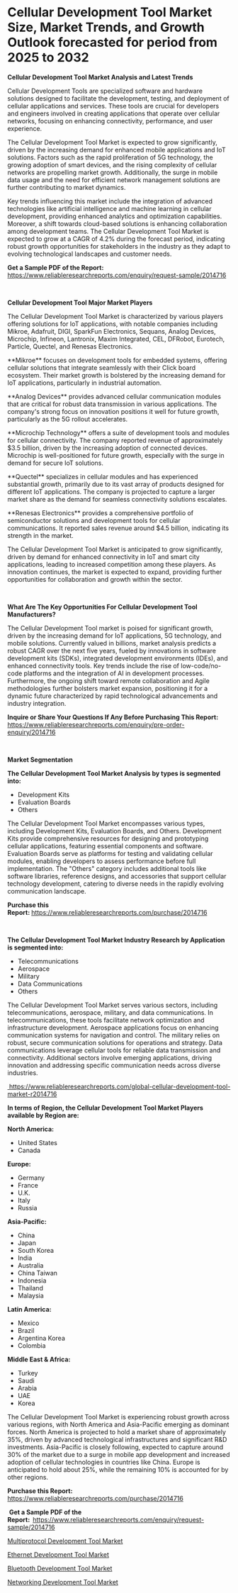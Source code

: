 <p><h1>Cellular Development Tool Market Size, Market Trends, and Growth Outlook forecasted for period from 2025 to 2032</h1></p><p><strong>Cellular Development Tool Market Analysis and Latest Trends</strong></p>
<p><p>Cellular Development Tools are specialized software and hardware solutions designed to facilitate the development, testing, and deployment of cellular applications and services. These tools are crucial for developers and engineers involved in creating applications that operate over cellular networks, focusing on enhancing connectivity, performance, and user experience.</p><p>The Cellular Development Tool Market is expected to grow significantly, driven by the increasing demand for enhanced mobile applications and IoT solutions. Factors such as the rapid proliferation of 5G technology, the growing adoption of smart devices, and the rising complexity of cellular networks are propelling market growth. Additionally, the surge in mobile data usage and the need for efficient network management solutions are further contributing to market dynamics.</p><p>Key trends influencing this market include the integration of advanced technologies like artificial intelligence and machine learning in cellular development, providing enhanced analytics and optimization capabilities. Moreover, a shift towards cloud-based solutions is enhancing collaboration among development teams. The Cellular Development Tool Market is expected to grow at a CAGR of 4.2% during the forecast period, indicating robust growth opportunities for stakeholders in the industry as they adapt to evolving technological landscapes and customer needs.</p></p>
<p><strong>Get a Sample PDF of the Report:&nbsp;</strong> <a href="https://www.reliableresearchreports.com/enquiry/request-sample/2014716?utm_campaign=24&utm_medium=2&utm_source=Github&utm_content=ia&utm_term=17012025&utm_id=cellular-development-tool">https://www.reliableresearchreports.com/enquiry/request-sample/2014716</a></p>
<p>&nbsp;</p>
<p><strong>Cellular Development Tool Major Market Players</strong></p>
<p><p>The Cellular Development Tool Market is characterized by various players offering solutions for IoT applications, with notable companies including Mikroe, Adafruit, DIGI, SparkFun Electronics, Sequans, Analog Devices, Microchip, Infineon, Lantronix, Maxim Integrated, CEL, DFRobot, Eurotech, Particle, Quectel, and Renesas Electronics.</p><p>**Mikroe** focuses on development tools for embedded systems, offering cellular solutions that integrate seamlessly with their Click board ecosystem. Their market growth is bolstered by the increasing demand for IoT applications, particularly in industrial automation.</p><p>**Analog Devices** provides advanced cellular communication modules that are critical for robust data transmission in various applications. The company's strong focus on innovation positions it well for future growth, particularly as the 5G rollout accelerates.</p><p>**Microchip Technology** offers a suite of development tools and modules for cellular connectivity. The company reported revenue of approximately $3.5 billion, driven by the increasing adoption of connected devices. Microchip is well-positioned for future growth, especially with the surge in demand for secure IoT solutions.</p><p>**Quectel** specializes in cellular modules and has experienced substantial growth, primarily due to its vast array of products designed for different IoT applications. The company is projected to capture a larger market share as the demand for seamless connectivity solutions escalates.</p><p>**Renesas Electronics** provides a comprehensive portfolio of semiconductor solutions and development tools for cellular communications. It reported sales revenue around $4.5 billion, indicating its strength in the market.</p><p>The Cellular Development Tool Market is anticipated to grow significantly, driven by demand for enhanced connectivity in IoT and smart city applications, leading to increased competition among these players. As innovation continues, the market is expected to expand, providing further opportunities for collaboration and growth within the sector.</p></p>
<p>&nbsp;</p>
<p><strong>What Are The Key Opportunities For Cellular Development Tool Manufacturers?</strong></p>
<p><p>The Cellular Development Tool market is poised for significant growth, driven by the increasing demand for IoT applications, 5G technology, and mobile solutions. Currently valued in billions, market analysis predicts a robust CAGR over the next five years, fueled by innovations in software development kits (SDKs), integrated development environments (IDEs), and enhanced connectivity tools. Key trends include the rise of low-code/no-code platforms and the integration of AI in development processes. Furthermore, the ongoing shift toward remote collaboration and Agile methodologies further bolsters market expansion, positioning it for a dynamic future characterized by rapid technological advancements and industry integration.</p></p>
<p><strong>Inquire or Share Your Questions If Any Before Purchasing This Report:</strong> <a href="https://www.reliableresearchreports.com/enquiry/pre-order-enquiry/2014716?utm_campaign=24&utm_medium=2&utm_source=Github&utm_content=ia&utm_term=17012025&utm_id=cellular-development-tool">https://www.reliableresearchreports.com/enquiry/pre-order-enquiry/2014716</a></p>
<p>&nbsp;</p>
<p><strong>Market Segmentation</strong></p>
<p><strong>The Cellular Development Tool Market Analysis by types is segmented into:</strong></p>
<p><ul><li>Development Kits</li><li>Evaluation Boards</li><li>Others</li></ul></p>
<p><p>The Cellular Development Tool Market encompasses various types, including Development Kits, Evaluation Boards, and Others. Development Kits provide comprehensive resources for designing and prototyping cellular applications, featuring essential components and software. Evaluation Boards serve as platforms for testing and validating cellular modules, enabling developers to assess performance before full implementation. The "Others" category includes additional tools like software libraries, reference designs, and accessories that support cellular technology development, catering to diverse needs in the rapidly evolving communication landscape.</p></p>
<p><strong>Purchase this Report:&nbsp;</strong><a href="https://www.reliableresearchreports.com/purchase/2014716?utm_campaign=24&utm_medium=2&utm_source=Github&utm_content=ia&utm_term=17012025&utm_id=cellular-development-tool">https://www.reliableresearchreports.com/purchase/2014716</a></p>
<p>&nbsp;</p>
<p><strong>The Cellular Development Tool Market Industry Research by Application is segmented into:</strong></p>
<p><ul><li>Telecommunications</li><li>Aerospace</li><li>Military</li><li>Data Communications</li><li>Others</li></ul></p>
<p><p>The Cellular Development Tool Market serves various sectors, including telecommunications, aerospace, military, and data communications. In telecommunications, these tools facilitate network optimization and infrastructure development. Aerospace applications focus on enhancing communication systems for navigation and control. The military relies on robust, secure communication solutions for operations and strategy. Data communications leverage cellular tools for reliable data transmission and connectivity. Additional sectors involve emerging applications, driving innovation and addressing specific communication needs across diverse industries.</p></p>
<p><a href="https://www.reliableresearchreports.com/global-cellular-development-tool-market-r2014716?utm_campaign=24&utm_medium=2&utm_source=Github&utm_content=ia&utm_term=17012025&utm_id=cellular-development-tool">&nbsp;https://www.reliableresearchreports.com/global-cellular-development-tool-market-r2014716</a></p>
<p><strong>In terms of Region, the Cellular Development Tool Market Players available by Region are:</strong></p>
<p>
    <p> <strong> North America: </strong>
        <ul>
            <li>United States</li>
            <li>Canada</li>
        </ul>
        </p> 
    <p> <strong> Europe: </strong>
        <ul>
            <li>Germany</li>
            <li>France</li>
            <li>U.K.</li>
            <li>Italy</li>
            <li>Russia</li>
        </ul>
        </p> 
    <p> <strong> Asia-Pacific: </strong>
        <ul>
            <li>China</li>
            <li>Japan</li>
            <li>South Korea</li>
            <li>India</li>
            <li>Australia</li>
            <li>China Taiwan</li>
            <li>Indonesia</li>
            <li>Thailand</li>
            <li>Malaysia</li>
        </ul>
        </p> 
    <p> <strong> Latin America: </strong>
        <ul>
            <li>Mexico</li>
            <li>Brazil</li>
            <li>Argentina Korea</li>
            <li>Colombia</li>
        </ul>
        </p> 
    <p> <strong> Middle East & Africa: </strong>
        <ul>
            <li>Turkey</li>
            <li>Saudi</li>
            <li>Arabia</li>
            <li>UAE</li>
            <li>Korea</li>
        </ul>
    </p>
    </p>
<p><p>The Cellular Development Tool Market is experiencing robust growth across various regions, with North America and Asia-Pacific emerging as dominant forces. North America is projected to hold a market share of approximately 35%, driven by advanced technological infrastructures and significant R&D investments. Asia-Pacific is closely following, expected to capture around 30% of the market due to a surge in mobile app development and increased adoption of cellular technologies in countries like China. Europe is anticipated to hold about 25%, while the remaining 10% is accounted for by other regions.</p></p>
<p><strong>Purchase this Report: </strong><a href="https://www.reliableresearchreports.com/purchase/2014716?utm_campaign=24&utm_medium=2&utm_source=Github&utm_content=ia&utm_term=17012025&utm_id=cellular-development-tool">https://www.reliableresearchreports.com/purchase/2014716</a></p>
<p>&nbsp;<strong>Get a Sample PDF of the Report:&nbsp;&nbsp;</strong><a href="https://www.reliableresearchreports.com/enquiry/request-sample/2014716?utm_campaign=24&utm_medium=2&utm_source=Github&utm_content=ia&utm_term=17012025&utm_id=cellular-development-tool">https://www.reliableresearchreports.com/enquiry/request-sample/2014716</a></p>
<p><strong></strong></p>
<p><p><a href="https://github.com/steidmindy199393/Market-Research-Report-List-1/blob/main/multiprotocol-development-tool-market.md?utm_campaign=24&utm_medium=2&utm_source=Github&utm_content=ia&utm_term=17012025&utm_id=cellular-development-tool">Multiprotocol Development Tool Market</a></p><p><a href="https://github.com/delindacallegari68/Market-Research-Report-List-1/blob/main/ethernet-development-tool-market.md?utm_campaign=24&utm_medium=2&utm_source=Github&utm_content=ia&utm_term=17012025&utm_id=cellular-development-tool">Ethernet Development Tool Market</a></p><p><a href="https://github.com/klindsey95/Market-Research-Report-List-1/blob/main/bluetooth-development-tool-market.md?utm_campaign=24&utm_medium=2&utm_source=Github&utm_content=ia&utm_term=17012025&utm_id=cellular-development-tool">Bluetooth Development Tool Market</a></p><p><a href="https://github.com/santosh758595/Market-Research-Report-List-6/blob/main/networking-development-tool-market.md?utm_campaign=24&utm_medium=2&utm_source=Github&utm_content=ia&utm_term=17012025&utm_id=cellular-development-tool">Networking Development Tool Market</a></p></p>